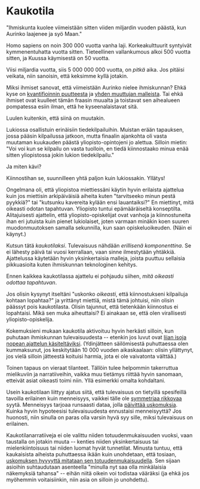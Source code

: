 # Kaukotila

"Ihmiskunta kuolee viimeistään sitten viiden miljardin vuoden päästä, kun Aurinko laajenee ja syö Maan."

Homo sapiens on noin 300 000 vuotta vanha laji. Korkeakulttuurit syntyivät kymmenentuhatta vuotta sitten. Tieteellinen vallankumous alkoi 500 vuotta sitten, ja Kuussa käymisestä on 50 vuotta.

Viisi miljardia vuotta, siis 5 000 000 000 vuotta, on *pitkä* aika. Jos pitäisi veikata, niin sanoisin, että keksimme kyllä jotakin.

Miksi ihmiset sanovat, että viimeistään Aurinko nielee ihmiskunnan? Ehkä kyse on [kvantifioinnin puutteesta](/epi/kvantifiointi) ja [yhden muuttujan malleista](/epi/yksi_muuttuja). Tai ehkä ihmiset ovat kuulleet tämän fraasin muualta ja toistavat sen aihealueen pompatessa esiin ilman, että he kyseenalaistavat sitä.

Luulen kuitenkin, että siinä on muutakin.

Lukiossa osallistuin erinäisiin tiedekilpailuihin. Muistan erään tapauksen, jossa pääsin kilpailussa jatkoon, mutta finaalin ajankohta oli vasta muutaman kuukauden päästä yliopisto-opintojeni jo alettua. Silloin mietin: "Voi voi kun se kilpailu on vasta tuolloin, en tiedä kiinnostaako minua enää sitten yliopistossa jokin lukion tiedekilpailu."

Ja miten kävi?

Kiinnostihan se, suunnilleen yhtä paljon kuin lukiossakin. Yllätys!

Ongelmana oli, että yliopistoa miettiessäni käytin hyvin erilaista ajattelua kuin jos miettisin arkipäiväisiä aiheita kuten "tarvitseeko minun pestä pyykkiä?" tai "kutsunku kavereita kylään ensi lauantaiksi?" En miettinyt, mitä oikeasti odotan tapahtuvan. Yliopisto tuntui epämääräiseltä konseptilta. Alitajuisesti ajattelin, että yliopisto-opiskelijat ovat vanhoja ja kiinnostuneita ihan eri jutuista kuin pienet lukiolaiset, joten varmaan minäkin koen suuren muodonmuutoksen samalla sekunnilla, kun saan opiskeluoikeuden. (Näin ei käynyt.)

Kutsun tätä *kaukotilaksi*. Tulevaisuus nähdään *erillisenä komponenttina*. Se ei lähesty päivä tai vuosi kerrallaan, vaan sinne ilmestytään yhtäkkiä. Ajattelussa käytetään hyvin yksinkertaisia malleja, joista puuttuu sellaisia pikkuasioita kuten ihmiskunnan teknologinen kehitys.

Ennen kaikkea kaukotilassa ajattelu ei pohjaudu siihen, *mitä oikeasti odottaa tapahtuvan*.

Jos olisin kysynyt itseltäni "uskonko *oikeasti*, että kiinnostukseni kilpailuja kohtaan lopahtaa?" ja yrittänyt miettiä, mistä tämä johtuisi, niin olisin päässyt pois kaukotilasta. Olisin tajunnut, että tietenkään kiinnostus ei lopahtaisi. Mikä sen muka aiheuttaisi? Ei ainakaan se, että olen virallisesti yliopisto-opiskelija.

Kokemuksieni mukaan kaukotila aktivoituu hyvin herkästi silloin, kun puhutaan ihmiskunnan tulevaisuudesta -- etenkin jos luvut ovat [liian isoja nopean ajattelun käsiteltäviksi](https://en.wikipedia.org/wiki/Thinking,_Fast_and_Slow). (Ydinjätteen säilömisestä puhuttaessa olen kummaksunut, jos keskitytään 10 000 vuoden aikaskaalaan: olisin yllättynyt, jos vielä silloin jätteestä koituisi harmia, jota ei ole vaivatonta välttää.)

Toinen tapaus on vieraat tilanteet. Tällöin tulee helpommin takerruttua mielikuviin ja narratiiveihin, vaikka muu tietämys riittää hyvin sanomaan, etteivät asiat oikeasti toimi niin. Yllä esimerkki omalta kohdaltani.

Usein kaukotilaan liittyy ajatus siitä, että tulevaisuus on tietyillä spesifeillä tavoilla erilainen kuin menneisyys, vaikkei tälle ole [symmetriaa rikkovaa](/epi/symmetrian_rikkominen) syytä. Menneisyys tarjoaa runsaasti dataa, jolla [päivittää uskomuksia](/epi/uskomusten_muutos). Kuinka hyvin hypoteesisi tulevaisuudesta ennustaisi menneisyyttä? Jos huonosti, niin sinulla on paras olla varsin hyvä syy sille, miksi tulevaisuus on erilainen.

Kaukotilanarratiiveja ei ole valittu niiden totuudenmukaisuuden vuoksi, vaan taustalla on jotakin muuta -- kenties niiden yksinkertaisuus tai mielenkiintoisuus tai niiden luomat hyvät tunnetilat. Minusta tuntuu, että kaukaisista aiheista puhuttaessa ikään kuin unohdetaan, että tosiaan, [uskomuksen hyvyyttä mitataan sen totuudenmukaisuudella](/epi/miksi_todennakoisyydet). Sen sijaan asioihin suhtaudutaan asenteella "minulla nyt saa olla minkälaisia näkemyksiä tahansa" -- eihän niitä oikein voi todistaa vääräksi (ja ehkä jos myöhemmin voitaisiinkin, niin asia on silloin jo unohdettu).
